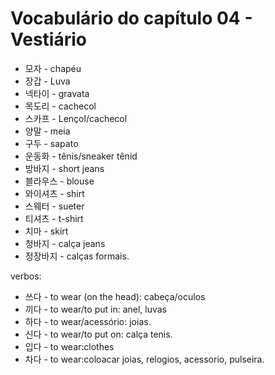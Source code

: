 # Vocabulário do capítulo 04 - Vestiário

- 모자 - chapéu
- 장갑 - Luva
- 넥타이 - gravata
- 목도리 - cachecol
- 스카프 - Lençol/cachecol
- 양말 - meia
- 구두 - sapato
- 운동화 - tênis/sneaker tênid
- 방바지 - short jeans
- 블라우스 - blouse
- 와이셔츠 - shirt
- 스웨터 - sueter
- 티셔츠 - t-shirt
- 치마 - skirt
- 청바지 - calça jeans
- 정장바지 - calças formais.

verbos:
- 쓰다 - to wear (on the head): cabeça/oculos
- 끼다 - to wear/to put in: anel, luvas
- 하다 - to wear/acessório: joias.
- 신다 - to wear/to put on: calça tenis.
- 입다 - to wear:clothes
- 차다 - to wear:coloacar joias, relogios, acessorio, pulseira.

